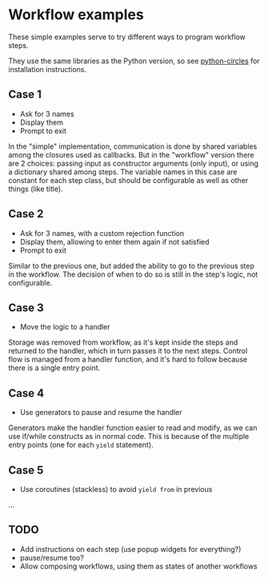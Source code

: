 # Workflow examples

These simple examples serve to try different ways to program workflow steps.

They use the same libraries as the Python version, so see [python-circles](../python-circles) for installation instructions.

## Case 1

- Ask for 3 names
- Display them
- Prompt to exit

In the "simple" implementation, communication is done by shared variables among the closures used as callbacks.
But in the "workflow" version there are 2 choices: passing input as constructor arguments (only input), or using a dictionary shared among steps.
The variable names in this case are constant for each step class, but should be configurable as well as other things (like title).

## Case 2

- Ask for 3 names, with a custom rejection function
- Display them, allowing to enter them again if not satisfied
- Prompt to exit

Similar to the previous one, but added the ability to go to the previous step in the workflow.
The decision of when to do so is still in the step's logic, not configurable.

## Case 3

- Move the logic to a handler

Storage was removed from workflow, as it's kept inside the steps and returned to the handler, which in turn passes it to the next steps.
Control flow is managed from a handler function, and it's hard to follow because there is a single entry point.

## Case 4

- Use generators to pause and resume the handler

Generators make the handler function easier to read and modify, as we can use if/while constructs as in normal code.
This is because of the multiple entry points (one for each `yield` statement).

## Case 5

- Use coroutines (stackless) to avoid `yield from` in previous

...

## TODO

- Add instructions on each step (use popup widgets for everything?)
- pause/resume too?
- Allow composing workflows, using them as states of another workflows
